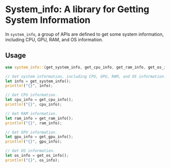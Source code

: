 # System_info: A library for Getting System Information

In `system_info`, a group of APIs are defined to get some system information, including CPU, GPU, RAM, and OS information.

## Usage

```rust
use system_info::{get_system_info, get_cpu_info, get_ram_info, get_os_info};

// Get system information, including CPU, GPU, RAM, and OS information.
let info = get_system_info();
println!("{}", info);

// Get CPU information.
let cpu_info = get_cpu_info();
println!("{}", cpu_info);

// Get RAM information.
let ram_info = get_ram_info();
println!("{}", ram_info);

// Get GPU information.
let gpu_info = get_gpu_info();
println!("{}", gpu_info);

// Get OS information.
let os_info = get_os_info();
println!("{}", os_info);
```
